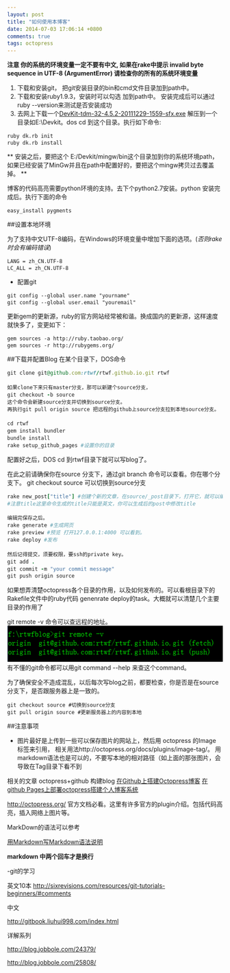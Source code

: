 ```yaml
---
layout: post
title: "如何使用本博客"
date: 2014-07-03 17:06:14 +0800
comments: true
tags: octopress
---
```

**注意 你的系统的环境变量一定不要有中文, 如果在rake中提示 invalid byte sequence in UTF-8 (ArgumentError) 请检查你的所有的系统环境变量**

1. 下载和安装git， 把git安装目录的bin和cmd文件目录加到path中。
2. 下载和安装ruby1.9.3，安装时可以勾选 加到path中。 安装完成后可以通过ruby --version来测试是否安装成功
3. 去网上下载一个[DevKit-tdm-32-4.5.2-20111229-1559-sfx.exe](https://github.com/downloads/oneclick/rubyinstaller/DevKit-tdm-32-4.5.2-20111229-1559-sfx.exe) 解压到一个目录如E:\Devkit。dos cd 到这个目录。执行如下命令:
```
ruby dk.rb init 
ruby dk.rb install
```
**
安装之后，要把这个 E:/Devkit/mingw/bin这个目录加到你的系统环境path，如果已经安装了MinGw并且在path中配置好的，要把这个mingw拷贝过去覆盖掉。
**

博客的代码高亮需要python环境的支持。去下个python2.7安装。python 安装完成后。执行下面的命令
```
easy_install pygments
```

##设置本地环境

为了支持中文UTF-8编码，在Windows的环境变量中增加下面的选项。(*否则rake 时会有编码错误*)
```
LANG = zh_CN.UTF-8
LC_ALL = zh_CN.UTF-8
```

- 配置git
```
git config --global user.name "yourname"
git config --global user.email "youremail"
```

更新gem的更新源，ruby的官方网站经常被和谐。换成国内的更新源，这样速度就快多了，变更如下：
```
gem sources -a http://ruby.taobao.org/
gem sources -r http://rubygems.org/
```

##下载并配置Blog
在某个目录下，DOS命令
``` ruby
git clone git@github.com:rtwf/rtwf.github.io.git rtwf

如果clone下来只有master分支，那可以新建个source分支，
git checkout -b source 
这个命令会新建source分支并切换到source分支。
再执行git pull origin source 把远程的github上source分支拉到本地source分支。

cd rtwf
gem install bundler
bundle install
rake setup_github_pages #设置你的目录
```

配置好之后，DOS cd 到rtwf目录下就可以写blog了。

在此之前请确保你在source 分支下，通过git branch 命令可以查看。你在哪个分支下。 git checkout source 可以切换到source分支
``` ruby  发布的步骤
rake new_post["title"] #创建个新的文章，在source/_post目录下，打开它，就可以编辑了。
#注意title这里命令生成的title只能是英文，你可以生成后的post中修改title

编辑完保存之后。
rake generate #生成网页
rake preview #预览 打开127.0.0.1:4000 可以看到。
rake deploy #发布

然后记得提交，须要权限，要ssh的private key。
git add .
git commit -m "your commit message"
git push origin source

```
如果想弄清楚octopress各个目录的作用，以及如何发布的。可以看根目录下的Rakefile文件中的ruby代码 genenrate deploy的task。大概就可以清楚几个主要目录的作用了

git remote -v 命令可以查远程的地址。
![](../images/gitremote.png)
有不懂的git命令都可以用git command --help 来查这个command。

为了确保安全不造成混乱，以后每次写blog之前，都要检查，你是否是在source分支下，是否跟服务器上是一致的。
```
git checkout source #切换到source分支
git pull origin source #更新服务器上的内容到本地
```

##注意事项
- 图片最好是上传到一些可以保存图片的网站上，然后用 octopress 的Image 标签来引用， 相关用法http://octopress.org/docs/plugins/image-tag/。
用markdown语法也是可以的，不要写本地的相对路径（如上面的那张图片，会导致在Tag目录下看不到

相关的文章
octopress+github 构建blog [在Github上搭建Octopress博客](http://xuhehuan.com/783.html)
[在github Pages上部署octopress搭建个人博客系统](http://caiqinghua.com/blog/2013/08/26/deploy-octopress-to-github-pages/)

http://octopress.org/ 官方文档必看。这里有许多官方的plugin介绍。包括代码高亮，插入网络上图片等。

MarkDown的语法可以参考

[用Markdown写Markdown语法说明](http://sweetdark.github.io/blog/2013/01/02/write-markdown/)

**markdown 中两个回车才是换行**

-git的学习 

英文10本
http://sixrevisions.com/resources/git-tutorials-beginners/#comments 

中文

http://gitbook.liuhui998.com/index.html 

详解系列

http://blog.jobbole.com/24379/ 

http://blog.jobbole.com/25808/ 

